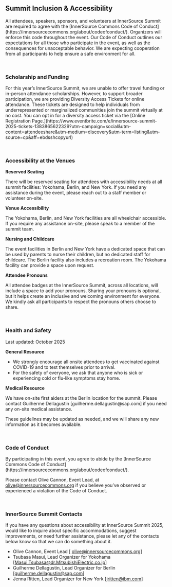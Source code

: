 ## Summit Inclusion & Accessibility

<p> All attendees, speakers, sponsors, and volunteers at InnerSource Summit are required to agree with the [InnerSource Commons Code of Conduct](https://innersourcecommons.org/about/codeofconduct/). Organizers will enforce this code throughout the event. Our Code of Conduct outlines our expectations for all those who participate in the event, as well as the consequences for unacceptable behavior. We are expecting cooperation from all participants to help ensure a safe environment for all.<p/>
<br/>

### Scholarship and Funding

<p> For this year’s InnerSource Summit, we are unable to offer travel funding or in-person attendance scholarships. However, to support broader participation, we are providing Diversity Access Tickets for online attendance. 
These tickets are designed to help individuals from underrepresented or marginalized communities join the summit virtually at no cost. You can opt in for a diversity access ticket via the [Online Registration Page.](https://www.eventbrite.com/e/innersource-summit-2025-tickets-1383865622329?utm-campaign=social&utm-content=attendeeshare&utm-medium=discovery&utm-term=listing&utm-source=cp&aff=ebdsshcopyurl) <p/>
<br/>
  
### Accessibility at the Venues

**Reserved Seating**
<p/> There will be reserved seating for attendees with accessibility needs at all summit facilities: Yokohama, Berlin, and New York. If you need any assistance during the event, please reach out to a staff member or volunteer on-site. <p/>
  
**Venue Accessibility**

<p> The Yokohama, Berlin, and New York facilities are all wheelchair accessible. If you require any assistance on-site, please speak to a member of the summit team.<p/>
  
**Nursing and Childcare**
<p>The event facilities in Berlin and New York have a dedicated space that can be used by parents to nurse their children, but no dedicated staff for childcare. The Berlin facility also includes a recreation room. The Yokohama facility can provide a space upon request.

**Attendee Pronouns**
<p> All attendee badges at the InnerSource Summit, across all locations, will include a space to add your pronouns. Sharing your pronouns is optional, but it helps create an inclusive and welcoming environment for everyone. We kindly ask all participants to respect the pronouns others choose to share.<p/>
<br/>
  
### Health and Safety
Last updated: October 2025
<br/>

**General Resource**

+ We strongly encourage all onsite attendees to get vaccinated against COVID-19 and to test themselves prior to arrival. 
+ For the safety of everyone, we ask that anyone who is sick or experiencing cold or flu-like symptoms stay home.

**Medical Resource**

<p> We have on-site first aiders at the Berlin location for the summit. Please contact Guilherme Dellagustin [guilherme.dellagustin@sap.com] if you need any on-site medical assistance.<p/>

<p> These guidelines may be updated as needed, and we will share any new information as it becomes available. <p/>
<br/>
  
### Code of Conduct

<p> By participating in this event, you agree to abide by the [InnerSource Commons Code of Conduct](https://innersourcecommons.org/about/codeofconduct/).
<br/> 

Please contact Olive Cannon, Event Lead, at olive@innersourcecommons.org if you believe you’ve observed or experienced a violation of the Code of Conduct.<p/>
<br/>
### InnerSource Summit Contacts
<p> If you have any questions about accessibility at InnerSource Summit 2025, would like to inquire about specific accommodations, suggest improvements, or need further assistance, please let any of the contacts below know so that we can do something about it.<p/>

+ Olive Cannon, Event Lead  [ olive@innersourcecommons.org]
+ Tsubasa Masui, Lead Organizer for Yokohama [Masui.Tsubasa@dr.MitsubishiElectric.co.jp] 
+ Guilherme Dellagustin, Lead Organizer for Berlin [guilherme.dellagustin@sap.com]
+ Jenna Ritten, Lead Organizer for New York [jritten@ibm.com] 




